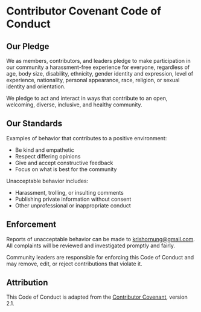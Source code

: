 # Contributor Covenant Code of Conduct

## Our Pledge
We as members, contributors, and leaders pledge to make participation in our community a harassment-free experience for everyone, regardless of age, body size, disability, ethnicity, gender identity and expression, level of experience, nationality, personal appearance, race, religion, or sexual identity and orientation.

We pledge to act and interact in ways that contribute to an open, welcoming, diverse, inclusive, and healthy community.

## Our Standards
Examples of behavior that contributes to a positive environment:

- Be kind and empathetic
- Respect differing opinions
- Give and accept constructive feedback
- Focus on what is best for the community

Unacceptable behavior includes:

- Harassment, trolling, or insulting comments
- Publishing private information without consent
- Other unprofessional or inappropriate conduct

## Enforcement
Reports of unacceptable behavior can be made to krishornung@gmail.com. All complaints will be reviewed and investigated promptly and fairly.

Community leaders are responsible for enforcing this Code of Conduct and may remove, edit, or reject contributions that violate it.

## Attribution
This Code of Conduct is adapted from the [Contributor Covenant](https://www.contributor-covenant.org), version 2.1.
